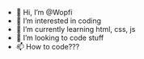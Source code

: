 - 👋 Hi, I’m @Wopfi
- 👀 I’m interested in coding
- 🌱 I’m currently learning html, css, js
- 💞️ I’m looking to code stuff
- 📫 How to code???

<!---
Wopf1/Wopf1 is a ✨ special ✨ repository because its `README.md` (this file) appears on your GitHub profile.
You can click the Preview link to take a look at your changes.
--->
